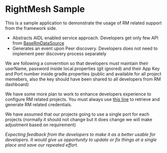 # RightMesh Sample
This is a sample application to demonstrate the usage of RM related support from 
the framework side.
* Abstracts AIDL enabled service approach. Developers get only few API from 
[BaseRmDataSource](https://code.leftofthedot.com/azim/android-framework/blob/rm/framework/src/main/java/core/left/io/framework/application/data/remote/BaseRmDataSource.java)
* Generates an event upon Peer discovery. Developers does not need to implement 
peer discovery process separately

We are following a converntion so that developers must maintain their userName, 
password inside local.properties (git ignored) and their App Key and Port number 
inside gradle.properties (public and available for all project memebers, also the 
key should have been shared to all developers from RM dashboard)

We have some more plan to work to enhance developers experience to configure RM
related projects. You must always use [this line](https://code.leftofthedot.com/azim/android-framework/blob/rm/build.gradle#L6)
to retrieve and generate RM related credentials.

We have assumed that our projects going to use a single port for each projects
(normally it should not change but it does change we will make adjustment based 
on requirement)

*Expecting feedback from the developers to make it as a better usable for developers.
It would give us opportunity to update or fix things at a single place and save 
our repeated effort.*